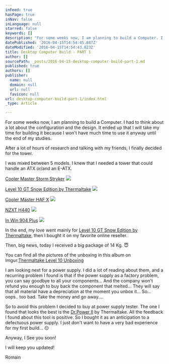 ```yaml
---
inFeed: true
hasPage: true
inNav: false
inLanguage: null
starred: false
keywords: []
description: "For some weeks now, I am planning to build a Computer. I had to think about a lot about the configuration and the design. It ended up that I will take my time for building it because I won't have much time to use it anyway until the end of my studies."
datePublished: '2016-04-15T14:54:45.887Z'
dateModified: '2016-04-15T14:54:43.023Z'
title: Desktop Computer Build - PART 1
author: []
sourcePath: _posts/2016-04-15-desktop-computer-build-part-1.md
published: true
authors: []
publisher:
  name: null
  domain: null
  url: null
  favicon: null
url: desktop-computer-build-part-1/index.html
_type: Article

---
```

For some weeks now, I am planning to build a Computer. I had to think about a lot about the configuration and the design. It ended up that I will take my time for building it because I won't have much time to use it anyway until the end of my studies.

After a lot of hours of research and talking with my friends, I finally decided for the tower.

I was mixed between 5 models. I knew that I needed a tower that could handle an ATX or/and an E-ATX.

[Cooler Master Storm Stryker][0]
![](https://s3-us-west-2.amazonaws.com/the-grid-img/p/52431bfd1b22f489c64fd26395e4d51ca8412984.jpg)

[Level 10 GT Snow Edition by Thermaltake][1]
![](https://s3-us-west-2.amazonaws.com/the-grid-img/p/1cdd30559a58fa94e6c7d2532e9391b4745718d2.jpg)

[Cooler Master HAF X][2]
![](https://s3-us-west-2.amazonaws.com/the-grid-img/p/2af2db3030fd00de9079c9dc69e21fded8d3c5af.jpg)

[NZXT H440][3]
![](https://the-grid-user-content.s3-us-west-2.amazonaws.com/3697b124-603d-4d79-8e8b-4bfe920499fe.jpg)

[In Win 904 Plus][4]
![](https://the-grid-user-content.s3-us-west-2.amazonaws.com/3c925d81-bfae-44f3-ad4f-af0d52c6335c.jpg)

In the end, my love went mainly for [Level 10 GT Snow Edition by Thermaltake][1], then I bought it on my favorite online reseller.

Then, big news, today I received a big package of 14 Kg. 😇

You can find all the pictures of the unboxing in this album on Imgur:[Thermaltake Level 10 Unboxing][5]

I am looking next for a power supply. I did a lot of reading about them, and a recurring problem I found is that if the power supply as a factory problem, you can say goodbye to all your components... And the company won't refund you enough to buy back the component that melted... They will say that all material have a depreciation at the moment you unbox it... So... oops.. too bad. Take the money and go away....

So to avoid this problem I decided to buy at power supply tester. The one I found that looks the best is the [Dr.Power II][6] by Thermaltake. All the feedback I found about this tool is positive. So I bought it as an anticipation to a defectuous power supply. I just don't want to have a very bad experience for my first build... 😑

Anyway, I See you soon!

I will keep you updated!

Romain

[0]: http://gaming.coolermaster.com/en/products/cases/stryker/
[1]: http://www.thermaltake.com/products-model.aspx?id=C_00001788
[2]: http://www.coolermaster.com/case/full-tower/haf-x/
[3]: https://www.nzxt.com/product/detail/143-h440-performance-mid-tower.html
[4]: http://inwin-style.com/en/goods.php?act=view&id=904%20PLUS
[5]: http://imgur.com/a/GP3Qs
[6]: http://www.thermaltake.com/products-model.aspx?id=C_00001777